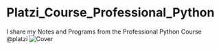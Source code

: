 # Platzi_Course_Professional_Python
I share my Notes and Programs from the Professional Python Course @platzi
![Cover](https://user-images.githubusercontent.com/54784325/142242465-6fc41568-7982-44c4-ada9-ba3d2962c2e9.png)
